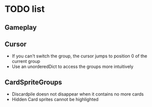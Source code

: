 # TODO list

## Gameplay


## Cursor

* If you can't switch the group, the cursor jumps to position 0 of the current group
* Use an unorderedDict to access the groups more intuitively

## CardSpriteGroups

* Discardpile doesn not disappear when it contains no more cards
* Hidden Card sprites cannot be highlighted


